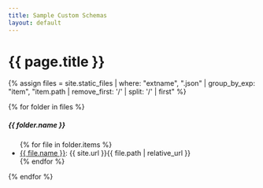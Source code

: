 ```yaml
---
title: Sample Custom Schemas
layout: default
---
```


# {{ page.title }}

{% assign files = site.static_files | where: "extname", ".json" | group_by_exp: "item",
"item.path | remove_first: '/' | split: '/' | first" %}
<!-- {{ files | jsonify }} -->
<!-- {% for folder in files %}
  - {{ folder.name }}
  {% for file in folder.items %}
    - [{{ file.name }}]({{ file.path }}): {{ site.url }}{{ file.path }}
  {% endfor %}

{% endfor %} -->

{% for folder in files %}
<div class="card mb-3">
  <h5 class="card-header">{{ folder.name }}</h5>
  <ul class="list-group list-group-flush">
  {% for file in folder.items %}
    <li class="list-group-item"><a href="{{ file.path | relative_url }}">{{ file.name }}</a>: {{ site.url }}{{ file.path | relative_url }}</li>
  {% endfor %}
  </ul>
</div>
{% endfor %}
